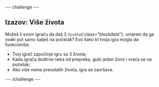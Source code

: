 --- challenge ---

## Izazov: Više života

Možeš li svom igraču da daš 3 `života`{:class="blockdata"}, umjesto da ga svaki put samo šalješ na početak? Evo kako bi tvoja igra mogla da funkcioniše:

+ Tvoj igrač započinje igru sa 3 života;
+ Kada igrača dodirne neka od prepreka, gubi jedan život i vraća se na početak;
+ Ako više nema preostalih života, igra se završava.

--- /challenge ---